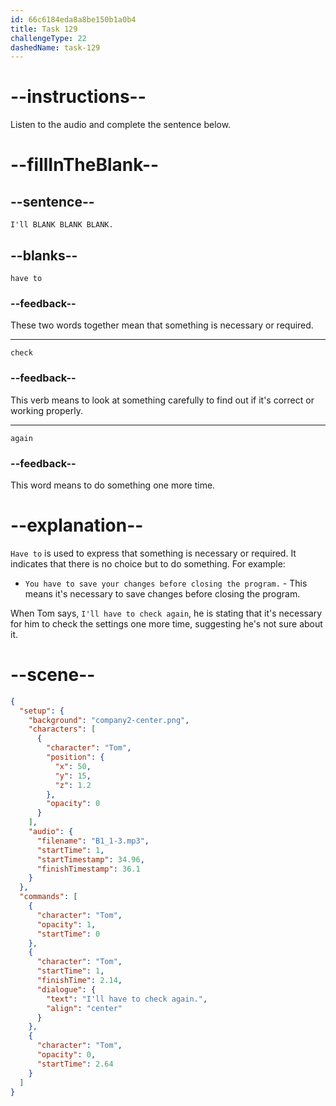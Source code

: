 ```yaml
---
id: 66c6184eda8a8be150b1a0b4
title: Task 129
challengeType: 22
dashedName: task-129
---
```


<!-- Audio Reference:
Tom: I'll have to check again. -->

# --instructions--

Listen to the audio and complete the sentence below.

# --fillInTheBlank--

## --sentence--

`I'll BLANK BLANK BLANK.`

## --blanks--

`have to`

### --feedback--

These two words together mean that something is necessary or required.

---

`check`

### --feedback--

This verb means to look at something carefully to find out if it's correct or working properly.

---

`again`

### --feedback--

This word means to do something one more time.

# --explanation--

`Have to` is used to express that something is necessary or required. It indicates that there is no choice but to do something. For example:

- `You have to save your changes before closing the program.` - This means it's necessary to save changes before closing the program.

When Tom says, `I'll have to check again`, he is stating that it's necessary for him to check the settings one more time, suggesting he's not sure about it.

# --scene--

```json
{
  "setup": {
    "background": "company2-center.png",
    "characters": [
      {
        "character": "Tom",
        "position": {
          "x": 50,
          "y": 15,
          "z": 1.2
        },
        "opacity": 0
      }
    ],
    "audio": {
      "filename": "B1_1-3.mp3",
      "startTime": 1,
      "startTimestamp": 34.96,
      "finishTimestamp": 36.1
    }
  },
  "commands": [
    {
      "character": "Tom",
      "opacity": 1,
      "startTime": 0
    },
    {
      "character": "Tom",
      "startTime": 1,
      "finishTime": 2.14,
      "dialogue": {
        "text": "I'll have to check again.",
        "align": "center"
      }
    },
    {
      "character": "Tom",
      "opacity": 0,
      "startTime": 2.64
    }
  ]
}
```
